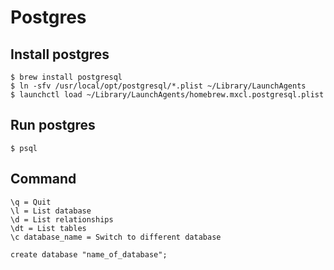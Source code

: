 # Postgres

## Install postgres
```shell
$ brew install postgresql
$ ln -sfv /usr/local/opt/postgresql/*.plist ~/Library/LaunchAgents
$ launchctl load ~/Library/LaunchAgents/homebrew.mxcl.postgresql.plist
```

## Run postgres
```shell
$ psql
```

## Command
```
\q = Quit
\l = List database
\d = List relationships
\dt = List tables
\c database_name = Switch to different database

create database "name_of_database";
```
